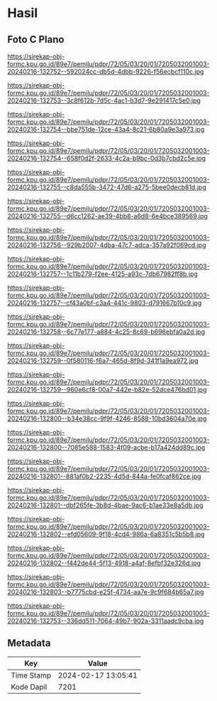 # Hasil

## Foto C Plano

https://sirekap-obj-formc.kpu.go.id/89e7/pemilu/pdpr/72/05/03/20/01/7205032001003-20240216-132752--592024cc-db5d-4dbb-9226-f56ecbcf110c.jpg

https://sirekap-obj-formc.kpu.go.id/89e7/pemilu/pdpr/72/05/03/20/01/7205032001003-20240216-132753--3c8f612b-7d5c-4ac1-b3d7-9e291417c5e0.jpg

https://sirekap-obj-formc.kpu.go.id/89e7/pemilu/pdpr/72/05/03/20/01/7205032001003-20240216-132754--bbe751de-12ce-43a4-8c21-6b80a9e3a973.jpg

https://sirekap-obj-formc.kpu.go.id/89e7/pemilu/pdpr/72/05/03/20/01/7205032001003-20240216-132754--658f0d2f-2633-4c2a-b9bc-0d3b7cbd2c5e.jpg

https://sirekap-obj-formc.kpu.go.id/89e7/pemilu/pdpr/72/05/03/20/01/7205032001003-20240216-132755--c8da555b-3472-47d6-a275-5bee0decb81d.jpg

https://sirekap-obj-formc.kpu.go.id/89e7/pemilu/pdpr/72/05/03/20/01/7205032001003-20240216-132755--d6cc1262-ae39-4bb8-a6d8-6e4bce389569.jpg

https://sirekap-obj-formc.kpu.go.id/89e7/pemilu/pdpr/72/05/03/20/01/7205032001003-20240216-132756--929b2007-4dba-47c7-adca-357a92f069cd.jpg

https://sirekap-obj-formc.kpu.go.id/89e7/pemilu/pdpr/72/05/03/20/01/7205032001003-20240216-132757--1c11b279-f2ee-4125-a93c-7db67982ff8b.jpg

https://sirekap-obj-formc.kpu.go.id/89e7/pemilu/pdpr/72/05/03/20/01/7205032001003-20240216-132757--cf43a0bf-c3a4-441c-9803-d791667b10c9.jpg

https://sirekap-obj-formc.kpu.go.id/89e7/pemilu/pdpr/72/05/03/20/01/7205032001003-20240216-132758--6c77e177-a884-4c25-8c69-b696ebfa0a2d.jpg

https://sirekap-obj-formc.kpu.go.id/89e7/pemilu/pdpr/72/05/03/20/01/7205032001003-20240216-132759--0f580116-f6a7-465d-8f9d-341f1a9ea972.jpg

https://sirekap-obj-formc.kpu.go.id/89e7/pemilu/pdpr/72/05/03/20/01/7205032001003-20240216-132759--960e6cf8-00a7-442e-b82e-52dce476bd01.jpg

https://sirekap-obj-formc.kpu.go.id/89e7/pemilu/pdpr/72/05/03/20/01/7205032001003-20240216-132800--b34e38cc-9f9f-4246-8588-10bd3604a70e.jpg

https://sirekap-obj-formc.kpu.go.id/89e7/pemilu/pdpr/72/05/03/20/01/7205032001003-20240216-132800--7085e588-1583-4f09-acbe-b17a424dd89c.jpg

https://sirekap-obj-formc.kpu.go.id/89e7/pemilu/pdpr/72/05/03/20/01/7205032001003-20240216-132801--881af0b2-2235-4d5d-844a-fe0fcaf862ce.jpg

https://sirekap-obj-formc.kpu.go.id/89e7/pemilu/pdpr/72/05/03/20/01/7205032001003-20240216-132801--dbf265fe-3b8d-4bae-9ac6-b1ae33e8a5db.jpg

https://sirekap-obj-formc.kpu.go.id/89e7/pemilu/pdpr/72/05/03/20/01/7205032001003-20240216-132802--efd05609-9f18-4cd4-986a-6a8351c5b5b8.jpg

https://sirekap-obj-formc.kpu.go.id/89e7/pemilu/pdpr/72/05/03/20/01/7205032001003-20240216-132802--f442de44-5f13-4918-a4af-8efbf32e326d.jpg

https://sirekap-obj-formc.kpu.go.id/89e7/pemilu/pdpr/72/05/03/20/01/7205032001003-20240216-132803--b7775cbd-e25f-4734-aa7e-9c9f684b65a7.jpg

https://sirekap-obj-formc.kpu.go.id/89e7/pemilu/pdpr/72/05/03/20/01/7205032001003-20240216-132753--336dd511-7064-49b7-902a-3311aadc9cba.jpg


## Metadata

| Key        | Value               |
| ---------- | ------------------- |
| Time Stamp | 2024-02-17 13:05:41 |
| Kode Dapil | 7201                |



